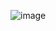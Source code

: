 ![image](https://user-images.githubusercontent.com/40969203/103046096-56637100-45ca-11eb-930c-8ce9ed5cccaa.png)
